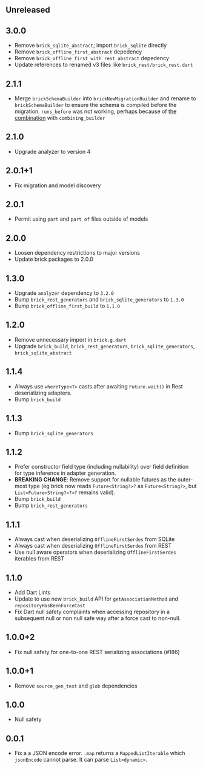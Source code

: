 ## Unreleased

## 3.0.0

* Remove `brick_sqlite_abstract`; import `brick_sqlite` directly
* Remove `brick_offline_first_abstract` depedency
* Remove `brick_offline_first_with_rest_abstract` depedency
* Update references to renamed v3 files like `brick_rest/brick_rest.dart`

## 2.1.1

* Merge `brickSchemaBuilder` into `brickNewMigrationBuilder` and rename to `brickSchemaBuilder` to ensure the schema is compiled before the migration. `runs_before` was not working, perhaps because of [the combination](https://github.com/dart-lang/build/blob/85900b19ee186d133b41e957fd60836282b45d7c/docs/builder_author_faq.md#why-cant-my-builder-resolve-code-output-by-another-builder) with `combining_builder`

## 2.1.0

* Upgrade analyzer to version 4

## 2.0.1+1

* Fix migration and model discovery

## 2.0.1

* Permit using `part` and `part of` files outside of models

## 2.0.0

* Loosen dependency restrictions to major versions
* Update brick packages to 2.0.0

## 1.3.0

* Upgrade `analyzer` dependency to `3.2.0`
* Bump `brick_rest_generators` and `brick_sqlite_generators` to `1.3.0`
* Bump `brick_offline_first_build` to `1.1.0`

## 1.2.0

* Remove unnecessary import in `brick.g.dart`
* Upgrade `brick_build`, `brick_rest_generators`, `brick_sqlite_generators`, `brick_sqlite_abstract`

## 1.1.4

* Always use `whereType<T>` casts after awaiting `Future.wait()` in Rest deserializing adapters.
* Bump `brick_build`

## 1.1.3

* Bump `brick_sqlite_generators`

## 1.1.2

* Prefer constructor field type (including nullability) over field definition for type inference in adapter generation.
* **BREAKING CHANGE**: Remove support for nullable futures as the outer-most type (eg brick now reads `Future<String?>?` as `Future<String?>`, but `List<Future<String?>?>?` remains valid).
* Bump `brick_build`
* Bump `brick_rest_generators`

## 1.1.1

* Always cast when deserializing `OfflineFirstSerdes` from SQLite
* Always cast when deserializing `OfflineFirstSerdes` from REST
* Use null aware operators when deserializing `OfflineFirstSerdes` iterables from REST


## 1.1.0

* Add Dart Lints
* Update to use new `brick_build` API for `getAssociationMethod` and `repositoryHasBeenForceCast`
* Fix Dart null safety complaints when accessing repository in a subsequent null or non null safe way after a force cast to non-null.

## 1.0.0+2

* Fix null safety for one-to-one REST serializing associations (#186)

## 1.0.0+1

* Remove `source_gen_test` and `glob` dependencies

## 1.0.0

* Null safety

## 0.0.1

* Fix a a JSON encode error. `.map` returns a `MappedListIterable` which `jsonEncode` cannot parse. It can parse `List<dynamic>`.

